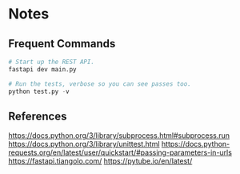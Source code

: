 # Notes

## Frequent Commands

```python
# Start up the REST API.
fastapi dev main.py

# Run the tests, verbose so you can see passes too.
python test.py -v
```

## References

https://docs.python.org/3/library/subprocess.html#subprocess.run
https://docs.python.org/3/library/unittest.html
https://docs.python-requests.org/en/latest/user/quickstart/#passing-parameters-in-urls
https://fastapi.tiangolo.com/
https://pytube.io/en/latest/